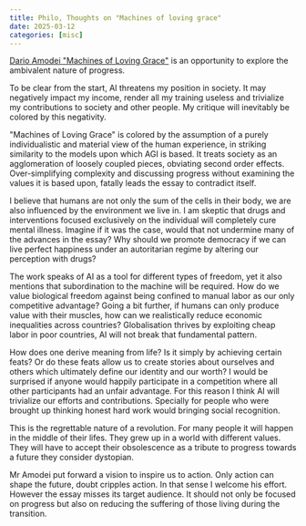 ```yaml
---
title: Philo, Thoughts on "Machines of loving grace"
date: 2025-03-12
categories: [misc]
---
```


[Dario Amodei "Machines of Loving Grace"](https://darioamodei.com/machines-of-loving-grace) is an opportunity to explore the ambivalent nature of progress.

To be clear from the start, AI threatens my position in society.
It may negatively impact my income, render all my training useless and trivialize my contributions to society and other people.
My critique will inevitably be colored by this negativity.

"Machines of Loving Grace" is colored by the assumption of a purely individualistic and material view of the human experience,
in striking similarity to the models upon which AGI is based.
It treats society as an agglomeration of loosely coupled pieces, obviating second order effects.
Over-simplifying complexity and discussing progress without examining the values it is based upon, fatally leads the essay to contradict itself.

I believe that humans are not only the sum of the cells in their body, we are also influenced by the environment we live in.
I am skeptic that drugs and interventions focused exclusively on the individual will completely cure mental illness.
Imagine if it was the case, would that not undermine many of the advances in the essay?
Why should we promote democracy if we can live perfect happiness under an autoritarian regime by altering our perception with drugs?

The work speaks of AI as a tool for different types of freedom, yet it also mentions that subordination to the machine will be required.
How do we value biological freedom against being confined to manual labor as our only competitive advantage?
Going a bit further, if humans can only produce value with their muscles, how can we realistically reduce economic inequalities across countries?
Globalisation thrives by exploiting cheap labor in poor countries, AI will not break that fundamental pattern.

How does one derive meaning from life? Is it simply by achieving certain feats?
Or do these feats allow us to create stories about ourselves and others which ultimately define our identity and our worth?
I would be surprised if anyone would happily participate in a competition where all other participants had an unfair advantage.
For this reason I think AI will trivialize our efforts and contributions.
Specially for people who were brought up thinking honest hard work would bringing social recognition.

This is the regrettable nature of a revolution.
For many people it will happen in the middle of their lifes.
They grew up in a world with different values.
They will have to accept their obsolescence as a tribute to progress towards a future they consider dystopian.

Mr Amodei put forward a vision to inspire us to action.
Only action can shape the future, doubt cripples action.
In that sense I welcome his effort.
However the essay misses its target audience.
It should not only be focused on progress but also on reducing the suffering of those living during the transition.

